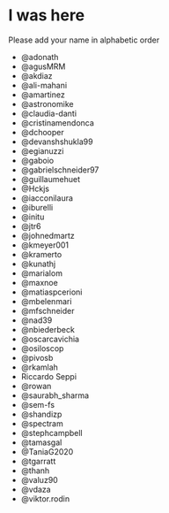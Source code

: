 # I was here

Please add your name in alphabetic order


* @adonath
* @agusMRM
* @akdiaz
* @ali-mahani 
* @amartinez
* @astronomike
* @claudia-danti
* @cristinamendonca
* @dchooper
* @devanshshukla99
* @egianuzzi
* @gaboio
* @gabrielschneider97
* @guillaumehuet
* @Hckjs
* @iacconilaura
* @iburelli
* @initu
* @jtr6
* @johnedmartz
* @kmeyer001
* @kramerto
* @kunathj
* @marialom
* @maxnoe
* @matiaspcerioni
* @mbelenmari
* @mfschneider
* @nad39
* @nbiederbeck
* @oscarcavichia
* @osiloscop
* @pivosb
* @rkamlah 
* Riccardo Seppi
* @rowan
* @saurabh_sharma
* @sem-fs
* @shandizp
* @spectram
* @stephcampbell 
* @tamasgal
* @TaniaG2020
* @tgarratt
* @thanh
* @valuz90
* @vdaza
* @viktor.rodin

